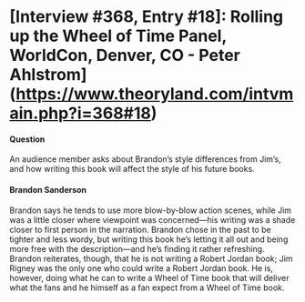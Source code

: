 # [Interview #368, Entry #18]: Rolling up the Wheel of Time Panel, WorldCon, Denver, CO - Peter Ahlstrom](https://www.theoryland.com/intvmain.php?i=368#18)

#### Question

An audience member asks about Brandon’s style differences from Jim’s, and how writing this book will affect the style of his future books.

#### Brandon Sanderson

Brandon says he tends to use more blow-by-blow action scenes, while Jim was a little closer where viewpoint was concerned—his writing was a shade closer to first person in the narration. Brandon chose in the past to be tighter and less wordy, but writing this book he’s letting it all out and being more free with the description—and he’s finding it rather refreshing. Brandon reiterates, though, that he is not writing a Robert Jordan book; Jim Rigney was the only one who could write a Robert Jordan book. He is, however, doing what he can to write a Wheel of Time book that will deliver what the fans and he himself as a fan expect from a Wheel of Time book.


